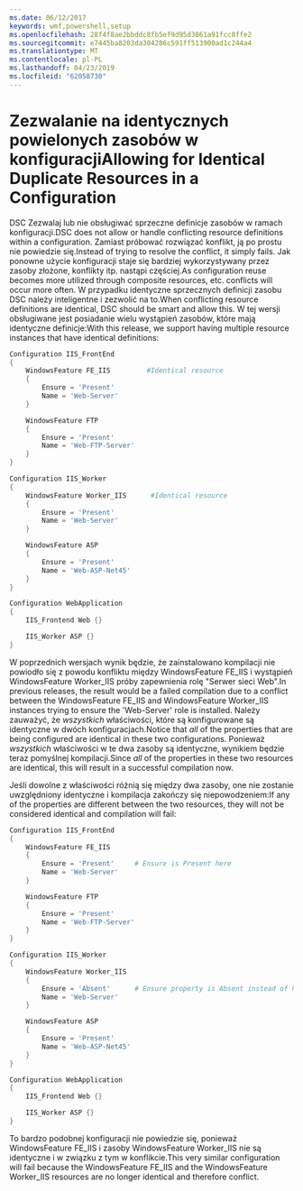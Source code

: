 ```yaml
---
ms.date: 06/12/2017
keywords: wmf,powershell,setup
ms.openlocfilehash: 28f4f8ae2bbddc8fb5ef9d95d3061a91fcc8ffe2
ms.sourcegitcommit: e7445ba8203da304286c591ff513900ad1c244a4
ms.translationtype: MT
ms.contentlocale: pl-PL
ms.lasthandoff: 04/23/2019
ms.locfileid: "62058730"
---
```

# <a name="allowing-for-identical-duplicate-resources-in-a-configuration"></a><span data-ttu-id="d3100-102">Zezwalanie na identycznych powielonych zasobów w konfiguracji</span><span class="sxs-lookup"><span data-stu-id="d3100-102">Allowing for Identical Duplicate Resources in a Configuration</span></span>

<span data-ttu-id="d3100-103">DSC Zezwalaj lub nie obsługiwać sprzeczne definicje zasobów w ramach konfiguracji.</span><span class="sxs-lookup"><span data-stu-id="d3100-103">DSC does not allow or handle conflicting resource definitions within a configuration.</span></span> <span data-ttu-id="d3100-104">Zamiast próbować rozwiązać konflikt, ją po prostu nie powiedzie się.</span><span class="sxs-lookup"><span data-stu-id="d3100-104">Instead of trying to resolve the conflict, it simply fails.</span></span> <span data-ttu-id="d3100-105">Jak ponowne użycie konfiguracji staje się bardziej wykorzystywany przez zasoby złożone, konflikty itp. nastąpi częściej.</span><span class="sxs-lookup"><span data-stu-id="d3100-105">As configuration reuse becomes more utilized through composite resources, etc. conflicts will occur more often.</span></span> <span data-ttu-id="d3100-106">W przypadku identyczne sprzecznych definicji zasobu DSC należy inteligentne i zezwolić na to.</span><span class="sxs-lookup"><span data-stu-id="d3100-106">When conflicting resource definitions are identical, DSC should be smart and allow this.</span></span> <span data-ttu-id="d3100-107">W tej wersji obsługiwane jest posiadanie wielu wystąpień zasobów, które mają identyczne definicje:</span><span class="sxs-lookup"><span data-stu-id="d3100-107">With this release, we support having multiple resource instances that have identical definitions:</span></span>

```powershell
Configuration IIS_FrontEnd
{
    WindowsFeature FE_IIS         #Identical resource
    {
        Ensure = 'Present'
        Name = 'Web-Server'
    }

    WindowsFeature FTP
    {
        Ensure = 'Present'
        Name = 'Web-FTP-Server'
    }
}

Configuration IIS_Worker
{
    WindowsFeature Worker_IIS      #Identical resource
    {
        Ensure = 'Present'
        Name = 'Web-Server'
    }

    WindowsFeature ASP
    {
        Ensure = 'Present'
        Name = 'Web-ASP-Net45'
    }
}

Configuration WebApplication
{
    IIS_Frontend Web {}

    IIS_Worker ASP {}
}
```

<span data-ttu-id="d3100-108">W poprzednich wersjach wynik będzie, że zainstalowano kompilacji nie powiodło się z powodu konfliktu między WindowsFeature FE_IIS i wystąpień WindowsFeature Worker_IIS próby zapewnienia rolę "Serwer sieci Web".</span><span class="sxs-lookup"><span data-stu-id="d3100-108">In previous releases, the result would be a failed compilation due to a conflict between the WindowsFeature FE_IIS and WindowsFeature Worker_IIS instances trying to ensure the 'Web-Server' role is installed.</span></span> <span data-ttu-id="d3100-109">Należy zauważyć, że *wszystkich* właściwości, które są konfigurowane są identyczne w dwóch konfiguracjach.</span><span class="sxs-lookup"><span data-stu-id="d3100-109">Notice that *all* of the properties that are being configured are identical in these two configurations.</span></span> <span data-ttu-id="d3100-110">Ponieważ *wszystkich* właściwości w te dwa zasoby są identyczne, wynikiem będzie teraz pomyślnej kompilacji.</span><span class="sxs-lookup"><span data-stu-id="d3100-110">Since *all* of the properties in these two resources are identical, this will result in a successful compilation now.</span></span>

<span data-ttu-id="d3100-111">Jeśli dowolne z właściwości różnią się między dwa zasoby, one nie zostanie uwzględniony identyczne i kompilacja zakończy się niepowodzeniem:</span><span class="sxs-lookup"><span data-stu-id="d3100-111">If any of the properties are different between the two resources, they will not be considered identical and compilation will fail:</span></span>

```powershell
Configuration IIS_FrontEnd
{
    WindowsFeature FE_IIS
    {
        Ensure = 'Present'     # Ensure is Present here
        Name = 'Web-Server'
    }

    WindowsFeature FTP
    {
        Ensure = 'Present'
        Name = 'Web-FTP-Server'
    }
}

Configuration IIS_Worker
{
    WindowsFeature Worker_IIS
    {
        Ensure = 'Absent'      # Ensure property is Absent instead of Present
        Name = 'Web-Server'
    }

    WindowsFeature ASP
    {
        Ensure = 'Present'
        Name = 'Web-ASP-Net45'
    }
}

Configuration WebApplication
{
    IIS_Frontend Web {}

    IIS_Worker ASP {}
}
```

<span data-ttu-id="d3100-112">To bardzo podobnej konfiguracji nie powiedzie się, ponieważ WindowsFeature FE_IIS i zasoby WindowsFeature Worker_IIS nie są identyczne i w związku z tym w konflikcie.</span><span class="sxs-lookup"><span data-stu-id="d3100-112">This very similar configuration will fail because the WindowsFeature FE_IIS and the WindowsFeature Worker_IIS resources are no longer identical and therefore conflict.</span></span>
